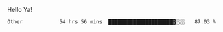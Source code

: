 Hello Ya!

<!--START_SECTION:waka-->

```text
Other            54 hrs 56 mins  █████████████████████▓░░░   87.03 %
```

<!--END_SECTION:waka-->
